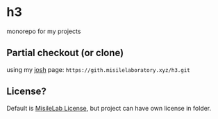 # h3

monorepo for my projects

## Partial checkout (or clone)

using my [josh](https://github.com/josh-project/josh) page: `https://gith.misilelaboratory.xyz/h3.git`

## License?

Default is [MisileLab License](LICENSE.md), but project can have own license in folder.
